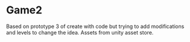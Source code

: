 # Game2
 Based on prototype 3 of create with code but trying to add modifications and levels to change the idea. Assets from unity asset store.
